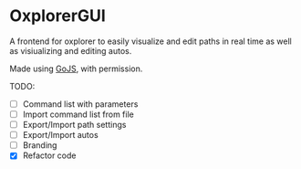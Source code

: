 # OxplorerGUI

A frontend for oxplorer to easily visualize and edit paths in real time as well as visiualizing and editing autos.

Made using [GoJS](https://gojs.net/latest/index.html), with permission.

TODO:

- [ ] Command list with parameters
- [ ] Import command list from file
- [ ] Export/Import path settings
- [ ] Export/Import autos
- [ ] Branding
- [x] Refactor code
